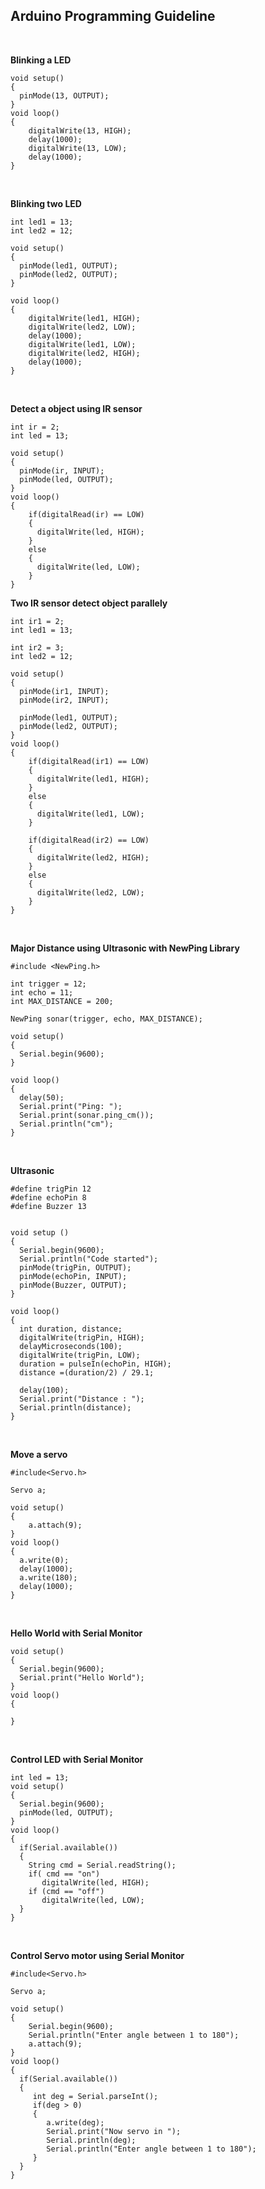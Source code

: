 ## Arduino Programming Guideline 

<br>

**Blinking a LED**
```arduino 
void setup() 
{
  pinMode(13, OUTPUT);
}
void loop() 
{
    digitalWrite(13, HIGH);
    delay(1000);
    digitalWrite(13, LOW);
    delay(1000);
}
```

<br>

**Blinking two LED**
```arduino
int led1 = 13;
int led2 = 12;

void setup() 
{
  pinMode(led1, OUTPUT);
  pinMode(led2, OUTPUT);
}

void loop() 
{
    digitalWrite(led1, HIGH);
    digitalWrite(led2, LOW);
    delay(1000);
    digitalWrite(led1, LOW);
    digitalWrite(led2, HIGH);
    delay(1000);
}
``` 

<br>

**Detect a object using IR sensor**
```arduino
int ir = 2;
int led = 13;

void setup() 
{
  pinMode(ir, INPUT);
  pinMode(led, OUTPUT);
}
void loop() 
{
    if(digitalRead(ir) == LOW)
    {
      digitalWrite(led, HIGH);
    }
    else
    {
      digitalWrite(led, LOW);
    }
}
``` 

**Two IR sensor detect object parallely**
```arduino
int ir1 = 2;
int led1 = 13;

int ir2 = 3;
int led2 = 12;

void setup() 
{
  pinMode(ir1, INPUT);
  pinMode(ir2, INPUT);

  pinMode(led1, OUTPUT);
  pinMode(led2, OUTPUT);
}
void loop() 
{
    if(digitalRead(ir1) == LOW)
    {
      digitalWrite(led1, HIGH);
    }
    else
    {
      digitalWrite(led1, LOW);
    }

    if(digitalRead(ir2) == LOW)
    {
      digitalWrite(led2, HIGH);
    }
    else
    {
      digitalWrite(led2, LOW);
    }
}
```

<br>

**Major Distance using Ultrasonic with NewPing Library**
```arduino
#include <NewPing.h>

int trigger = 12;  
int echo = 11;
int MAX_DISTANCE = 200; 

NewPing sonar(trigger, echo, MAX_DISTANCE);

void setup() 
{
  Serial.begin(9600); 
}

void loop() 
{
  delay(50);                     
  Serial.print("Ping: ");
  Serial.print(sonar.ping_cm()); 
  Serial.println("cm");
}
```

<br>

**Ultrasonic** 
```arduino
#define trigPin 12
#define echoPin 8
#define Buzzer 13


void setup ()
{
  Serial.begin(9600);
  Serial.println("Code started");
  pinMode(trigPin, OUTPUT);  
  pinMode(echoPin, INPUT);   
  pinMode(Buzzer, OUTPUT);  
}

void loop()
{
  int duration, distance;
  digitalWrite(trigPin, HIGH);
  delayMicroseconds(100);
  digitalWrite(trigPin, LOW);
  duration = pulseIn(echoPin, HIGH);
  distance =(duration/2) / 29.1;

  delay(100);
  Serial.print("Distance : ");
  Serial.println(distance);
}
```

<br>

**Move a servo**
```arduino
#include<Servo.h> 

Servo a;

void setup()
{
    a.attach(9);
}
void loop()
{
  a.write(0);
  delay(1000);
  a.write(180);
  delay(1000);
}
```

<br>

**Hello World with Serial Monitor**
```arduino
void setup()
{
  Serial.begin(9600);
  Serial.print("Hello World");
}
void loop()
{
  
}
```

<br>

**Control LED with Serial Monitor**
```arduino
int led = 13;
void setup()
{
  Serial.begin(9600);
  pinMode(led, OUTPUT);
}
void loop()
{
  if(Serial.available())
  {
    String cmd = Serial.readString();
    if( cmd == "on")
       digitalWrite(led, HIGH);
    if (cmd == "off")
       digitalWrite(led, LOW);
  }
}
```

<br>

**Control Servo motor using Serial Monitor**
```arduino
#include<Servo.h> 

Servo a;

void setup()
{
    Serial.begin(9600);
    Serial.println("Enter angle between 1 to 180");
    a.attach(9);
}
void loop()
{
  if(Serial.available())
  {
     int deg = Serial.parseInt();
     if(deg > 0)
     {
        a.write(deg);
        Serial.print("Now servo in ");
        Serial.println(deg);
        Serial.println("Enter angle between 1 to 180");
     }
  }
}
```

<br>

